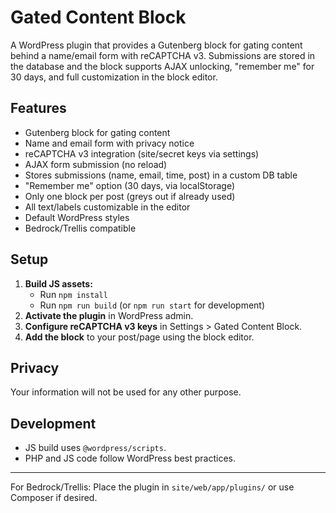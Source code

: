 # Gated Content Block

A WordPress plugin that provides a Gutenberg block for gating content behind a name/email form with reCAPTCHA v3. Submissions are stored in the database and the block supports AJAX unlocking, "remember me" for 30 days, and full customization in the block editor.

## Features
- Gutenberg block for gating content
- Name and email form with privacy notice
- reCAPTCHA v3 integration (site/secret keys via settings)
- AJAX form submission (no reload)
- Stores submissions (name, email, time, post) in a custom DB table
- "Remember me" option (30 days, via localStorage)
- Only one block per post (greys out if already used)
- All text/labels customizable in the editor
- Default WordPress styles
- Bedrock/Trellis compatible

## Setup
1. **Build JS assets:**
   - Run `npm install`
   - Run `npm run build` (or `npm run start` for development)
2. **Activate the plugin** in WordPress admin.
3. **Configure reCAPTCHA v3 keys** in Settings > Gated Content Block.
4. **Add the block** to your post/page using the block editor.

## Privacy
Your information will not be used for any other purpose.

## Development
- JS build uses `@wordpress/scripts`.
- PHP and JS code follow WordPress best practices.

---

For Bedrock/Trellis: Place the plugin in `site/web/app/plugins/` or use Composer if desired.
